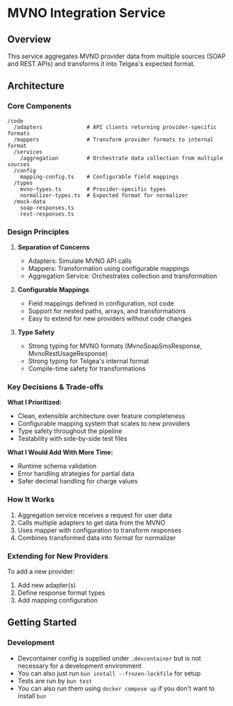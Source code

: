 # MVNO Integration Service

## Overview
This service aggregates MVNO provider data from multiple sources (SOAP and REST APIs) and transforms it into Telgea's expected format.

## Architecture

### Core Components

```
/code
  /adapters              # API clients returning provider-specific formats
  /mappers               # Transform provider formats to internal format
  /services           
    /aggregation         # Orchestrate data collection from multiple sources
  /config
    mapping-config.ts    # Configurable field mappings
  /types
    mvno-types.ts        # Provider-specific types
    normalizer-types.ts  # Expected format for normalizer
  /mock-data
    soap-responses.ts
    rest-responses.ts
```

### Design Principles

1. **Separation of Concerns**
   - Adapters: Simulate MVNO API calls
   - Mappers: Transformation using configurable mappings
   - Aggregation Service: Orchestrates collection and transformation

2. **Configurable Mappings**
   - Field mappings defined in configuration, not code
   - Support for nested paths, arrays, and transformations
   - Easy to extend for new providers without code changes

3. **Type Safety**
   - Strong typing for MVNO formats (MvnoSoapSmsResponse, MvnoRestUsageResponse)
   - Strong typing for Telgea's internal format
   - Compile-time safety for transformations

### Key Decisions & Trade-offs

**What I Prioritized:**
- Clean, extensible architecture over feature completeness
- Configurable mapping system that scales to new providers
- Type safety throughout the pipeline
- Testability with side-by-side test files

**What I Would Add With More Time:**
- Runtime schema validation
- Error handling strategies for partial data
- Safer decimal handling for charge values

### How It Works

1. Aggregation service receives a request for user data
2. Calls multiple adapters to get data from the MVNO
3. Uses mapper with configuration to transform responses
4. Combines transformed data into format for normalizer

### Extending for New Providers

To add a new provider:
1. Add new adapter(s)
2. Define response format types
3. Add mapping configuration

## Getting Started

### Development

* Devcontainer config is supplied under `.devcontainer` but is not necessary for a development environment
* You can also just run `bun install --frozen-lockfile` for setup
* Tests are run by `bun test`
* You can also run them using `docker compose up` if you don't want to install `bun`
